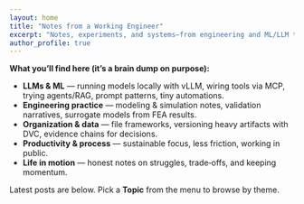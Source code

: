 ```yaml
---
layout: home
title: "Notes from a Working Engineer"
excerpt: "Notes, experiments, and systems—from engineering and ML/LLM to organization, process, and life in motion."
author_profile: true
---
```


**What you’ll find here (it’s a brain dump on purpose):**

- **LLMs & ML** — running models locally with vLLM, wiring tools via MCP, trying agents/RAG, prompt patterns, tiny automations.  
- **Engineering practice** — modeling & simulation notes, validation narratives, surrogate models from FEA results.  
- **Organization & data** — file frameworks, versioning heavy artifacts with DVC, evidence chains for decisions.  
- **Productivity & process** — sustainable focus, less friction, working in public.  
- **Life in motion** — honest notes on struggles, trade‑offs, and keeping momentum.

Latest posts are below. Pick a **Topic** from the menu to browse by theme.
